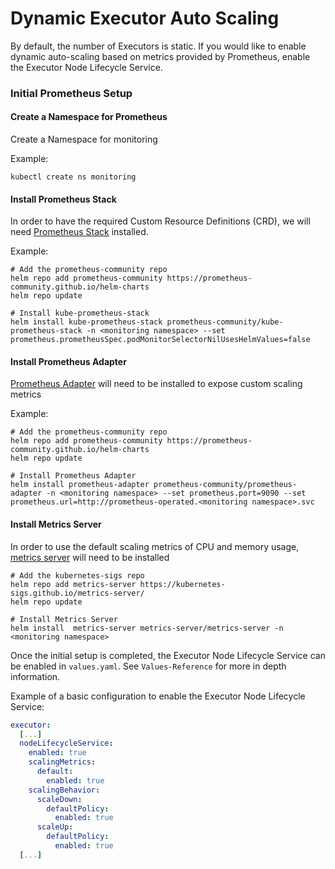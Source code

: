 # Dynamic Executor Auto Scaling

By default, the number of Executors is static. If you would like to enable dynamic auto-scaling based on metrics provided by Prometheus,
enable the Executor Node Lifecycle Service.

### Initial Prometheus Setup


#### Create a Namespace for Prometheus
Create a Namespace for monitoring 

Example:

`kubectl create ns monitoring`

#### Install Prometheus Stack
In order to have the required Custom Resource Definitions (CRD), we will need 
[Prometheus Stack](https://github.com/prometheus-community/helm-charts/tree/main/charts/kube-prometheus-stack) installed.

Example:
```
# Add the prometheus-community repo
helm repo add prometheus-community https://prometheus-community.github.io/helm-charts
helm repo update

# Install kube-prometheus-stack
helm install kube-prometheus-stack prometheus-community/kube-prometheus-stack -n <monitoring namespace> --set prometheus.prometheusSpec.podMonitorSelectorNilUsesHelmValues=false
```

#### Install Prometheus Adapter
[Prometheus Adapter](https://github.com/kubernetes-sigs/prometheus-adapter) will need to be installed to expose custom scaling metrics

Example:
```
# Add the prometheus-community repo
helm repo add prometheus-community https://prometheus-community.github.io/helm-charts
helm repo update

# Install Prometheus Adapter
helm install prometheus-adapter prometheus-community/prometheus-adapter -n <monitoring namespace> --set prometheus.port=9090 --set prometheus.url=http://prometheus-operated.<monitoring namespace>.svc
```

#### Install Metrics Server
In order to use the default scaling metrics of CPU and memory usage, [metrics server](https://github.com/kubernetes-sigs/metrics-server) will need to be installed

```
# Add the kubernetes-sigs repo
helm repo add metrics-server https://kubernetes-sigs.github.io/metrics-server/
helm repo update

# Install Metrics Server
helm install  metrics-server metrics-server/metrics-server -n <monitoring namespace>
```

Once the initial setup is completed, the Executor Node Lifecycle Service can be enabled in `values.yaml`. See `Values-Reference` for more in depth information.

Example of a basic configuration to enable the Executor Node Lifecycle Service:

```yaml
executor:
  [...]
  nodeLifecycleService:
    enabled: true
    scalingMetrics:
      default:
        enabled: true
    scalingBehavior:
      scaleDown:
        defaultPolicy:
          enabled: true
      scaleUp:
        defaultPolicy:
          enabled: true
  [...]
```